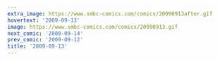 ```yaml
---
extra_image: https://www.smbc-comics.com/comics/20090913after.gif
hovertext: '2009-09-13'
image: https://www.smbc-comics.com/comics/20090913.gif
next_comic: '2009-09-14'
prev_comic: '2009-09-12'
title: '2009-09-13'
---
```



